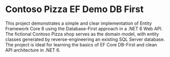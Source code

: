 # Contoso Pizza EF Demo DB First

This project demonstrates a simple and clear implementation of Entity Framework Core 6 using the Database-First approach in a .NET 6 Web API. The fictional Contoso Pizza shop serves as the domain model, with entity classes generated by reverse-engineering an existing SQL Server database. The project is ideal for learning the basics of EF Core DB-First and clean API architecture in .NET 6.
